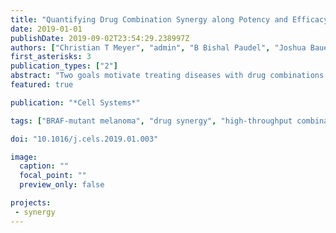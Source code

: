```yaml
---
title: "Quantifying Drug Combination Synergy along Potency and Efficacy Axes"
date: 2019-01-01
publishDate: 2019-09-02T23:54:29.238997Z
authors: ["Christian T Meyer", "admin", "B Bishal Paudel", "Joshua Bauer", "Keisha N Hardeman", "David Westover", "Christine M Lovly", "Leonard A Harris", "Darren R Tyson", "Vito Quaranta"]
first_asterisks: 3
publication_types: ["2"]
abstract: "Two goals motivate treating diseases with drug combinations: reduce off-target toxicity by minimizing doses (synergistic potency) and improve outcomes by escalating effect (synergistic efficacy). Established drug synergy frameworks obscure such distinction, failing to harness the potential of modern chemical libraries. We therefore developed multi-dimensional synergy of combinations (MuSyC), a formalism based on a generalized, multi-dimensional Hill equation, which decouples synergistic potency and efficacy. In mutant-EGFR-driven lung cancer, MuSyC reveals that combining a mutant-EGFR inhibitor with inhibitors of other kinases may result only in synergistic potency, whereas synergistic efficacy can be achieved by co-targeting mutant-EGFR and epigenetic regulation or microtubule polymerization. In mutant-BRAF melanoma, MuSyC determines whether a molecular correlate of BRAFi insensitivity alters a BRAF inhibitor's potency, efficacy, or both. These findings showcase MuSyC's potential to transform the enterprise of drug-combination screens by precisely guiding translation of combinations toward dose reduction, improved efficacy, or both. Meyer et al. developed a framework for measuring drug combination synergy. The framework, termed MuSyC, distinguishes between two types of synergy. The first quantifies the change in the maximal effect with the combination (synergistic efficacy), and the second measures the change in a drug's potency due to the combination (synergistic potency). By decoupling these two synergies conflated in prior methods, MuSyC rationally guides discovery and translation of drug combinations for the improvement of therapeutic efficacy and reduction of off-target toxicities via dose reduction."
featured: true

publication: "*Cell Systems*"

tags: ["BRAF-mutant melanoma", "drug synergy", "high-throughput combination drug screens", "non-small-cell lung cancer", "systems pharmacology"]

doi: "10.1016/j.cels.2019.01.003"

image:
  caption: ""
  focal_point: ""
  preview_only: false

projects:
 - synergy
---
```


